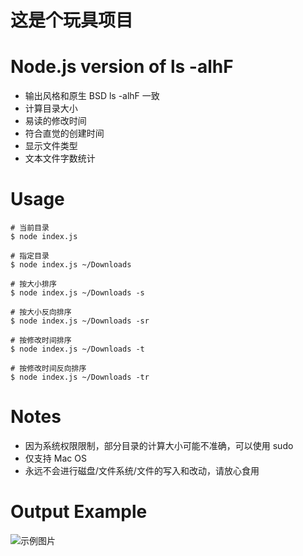 # 这是个玩具项目

# Node.js version of ls -alhF
- 输出风格和原生 BSD ls -alhF 一致
- 计算目录大小
- 易读的修改时间
- 符合直觉的创建时间
- 显示文件类型
- 文本文件字数统计

# Usage
``` shell
# 当前目录
$ node index.js

# 指定目录
$ node index.js ~/Downloads

# 按大小排序
$ node index.js ~/Downloads -s

# 按大小反向排序
$ node index.js ~/Downloads -sr

# 按修改时间排序
$ node index.js ~/Downloads -t

# 按修改时间反向排序
$ node index.js ~/Downloads -tr
```

# Notes
- 因为系统权限限制，部分目录的计算大小可能不准确，可以使用 sudo
- 仅支持 Mac OS
- 永远不会进行磁盘/文件系统/文件的写入和改动，请放心食用

# Output Example

![示例图片](https://image-bed-roy.oss-cn-shanghai.aliyuncs.com/image-blog/example.jpg)  
